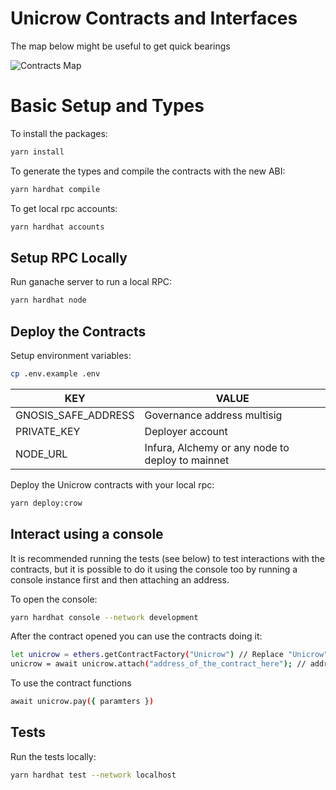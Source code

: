 # Unicrow Contracts and Interfaces

The map below might be useful to get quick bearings

![Contracts Map](./contracts-map.png)

# Basic Setup and Types

To install the packages:

```bash
yarn install
```

To generate the types and compile the contracts with the new ABI:

```bash
yarn hardhat compile
```

To get local rpc accounts:

```bash
yarn hardhat accounts
```

## Setup RPC Locally

Run ganache server to run a local RPC:

```bash
yarn hardhat node
```

## Deploy the Contracts

Setup environment variables:
```bash
cp .env.example .env
```

| KEY                 | VALUE                                            |
|---------------------|--------------------------------------------------|
| GNOSIS_SAFE_ADDRESS | Governance address multisig                      |
| PRIVATE_KEY         | Deployer account                                 |
| NODE_URL            | Infura, Alchemy or any node to deploy to mainnet |

Deploy the Unicrow contracts with your local rpc:

```bash
yarn deploy:crow
```

## Interact using a console

It is recommended running the tests (see below) to test interactions with the contracts, but it is possible to do it using the console too by running a console instance first and then attaching an address.

To open the console:

```bash
yarn hardhat console --network development
```

After the contract opened you can use the contracts doing it:

```bash
let unicrow = ethers.getContractFactory("Unicrow") // Replace "Unicrow" for a name of any other contract
unicrow = await unicrow.attach("address_of_the_contract_here"); // address you got during the deployment
```

To use the contract functions

```bash
await unicrow.pay({ paramters }) 
```

## Tests

Run the tests locally:

```bash
yarn hardhat test --network localhost
```
